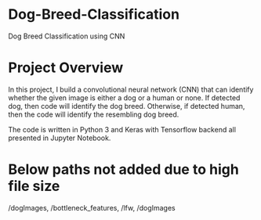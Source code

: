 # Dog-Breed-Classification
Dog Breed Classification using CNN

# Project Overview

In this project, I build a convolutional neural network (CNN) that can identify whether the given image is either a dog or a human or none. If detected dog, then code will identify the dog breed. Otherwise, if detected human, then the code will identify the resembling dog breed.

The code is written in Python 3 and Keras with Tensorflow backend all presented in Jupyter Notebook.

# Below paths not added due to high file size
/dogImages, /bottleneck_features, /lfw, /dogImages
